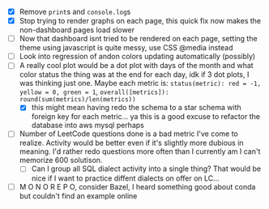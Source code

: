 - [x] Remove `print`s and `console.log`s
- [x] Stop trying to render graphs on each page, this quick fix now makes the non-dashboard pages load slower
- [ ] Now that dashboard isnt tried to be rendered on each page, setting the theme using javascript is quite messy, use CSS @media instead
- [ ] Look into regression of andon colors updating automatically (possibly)
- [ ] A really cool plot would be a dot plot with days of the month and what color status the thing was at the end for each day, idk if 3 dot plots, I was thinking just one. Maybe each metric is: `status(metric): red = -1, yellow = 0, green = 1`, `overall([metrics]): round(sum(metrics)/len(metrics))`
    - [x] this might mean having redo the schema to a star schema with foreign key for each metric... ya this is a good excuse to refactor the database into aws mysql perhaps
- [ ] Number of LeetCode questions done is a bad metric I've come to realize. Activity would be better even if it's slightly more dubious in meaning. I'd rather redo questions more often than I currently am I can't memorize 600 solutison.
  - [ ] Can I group all SQL dialect activity into a single thing? That would be nice if I want to practice diffent dialects on offer on LC...
- [ ] M O N O R E P O, consider Bazel, I heard something good about conda but couldn't find an example online
